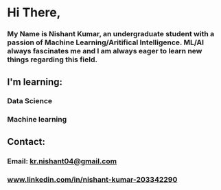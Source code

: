 # Hi There,
### My Name is Nishant Kumar, an undergraduate student with a passion of Machine Learning/Aritifical Intelligence. ML/AI always fascinates me and I am always eager to learn new things regarding this field.
## I'm learning:
### Data Science
### Machine learning
## Contact:
### Email: kr.nishant04@gmail.com
### www.linkedin.com/in/nishant-kumar-203342290
<!---
blazingNishant/blazingNishant is a ✨ special ✨ repository because its `README.md` (this file) appears on your GitHub profile.
You can click the Preview link to take a look at your changes.
--->
